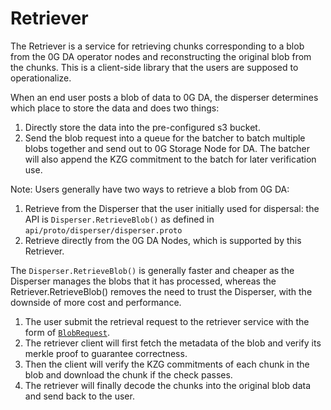 # Retriever

The Retriever is a service for retrieving chunks corresponding to a blob from the 0G DA operator nodes and reconstructing the original blob from the chunks. This is a client-side library that the users are supposed to operationalize.

When an end user posts a blob of data to 0G DA, the disperser determines which place to store the data and does two things:

1. Directly store the data into the pre-configured s3 bucket.
2. Send the blob request into a queue for the batcher to batch multiple blobs together and send out to 0G Storage Node for DA. The batcher will also append the KZG commitment to the batch for later verification use.

Note: Users generally have two ways to retrieve a blob from 0G DA:

1. Retrieve from the Disperser that the user initially used for dispersal: the API is `Disperser.RetrieveBlob()` as defined in `api/proto/disperser/disperser.proto`
2. Retrieve directly from the 0G DA Nodes, which is supported by this Retriever.

The `Disperser.RetrieveBlob()` is generally faster and cheaper as the Disperser manages the blobs that it has processed, whereas the Retriever.RetrieveBlob() removes the need to trust the Disperser, with the downside of more cost and performance.

1. The user submit the retrieval request to the retriever service with the form of [`BlobRequest`](../data-model.md#blob-request).
2. The retriever client will first fetch the metadata of the blob and verify its merkle proof to guarantee correctness.
3. Then the client will verify the KZG commitments of each chunk in the blob and download the chunk if the check passes.
4. The retriever will finally decode the chunks into the original blob data and send back to the user.
